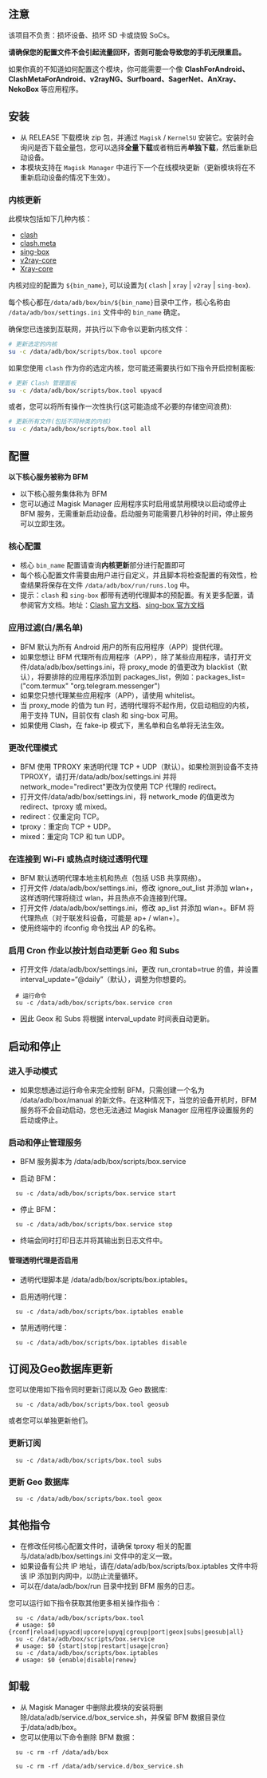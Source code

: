## 注意

该项目不负责：损坏设备、损坏 SD 卡或烧毁 SoCs。

**请确保您的配置文件不会引起流量回环，否则可能会导致您的手机无限重启。**

如果你真的不知道如何配置这个模块，你可能需要一个像 **ClashForAndroid、ClashMetaForAndroid、v2rayNG、Surfboard、SagerNet、AnXray、NekoBox** 等应用程序。

## 安装

- 从 RELEASE 下载模块 zip 包，并通过 `Magisk` / `KernelSU` 安装它。安装时会询问是否下载全量包，您可以选择**全量下载**或者稍后再**单独下载**，然后重新启动设备。
- 本模块支持在 `Magisk Manager` 中进行下一个在线模块更新（更新模块将在不重新启动设备的情况下生效）。

### 内核更新

此模块包括如下几种内核：

- [clash](https://github.com/Dreamacro/clash)
- [clash.meta](https://github.com/MetaCubeX/Clash.Meta)
- [sing-box](https://github.com/SagerNet/sing-box)
- [v2ray-core](https://github.com/v2fly/v2ray-core)
- [Xray-core](https://github.com/XTLS/Xray-core)

内核对应的配置为 `${bin_name}`, 可以设置为( `clash` | `xray` | `v2ray` | `sing-box`).

每个核心都在`/data/adb/box/bin/${bin_name}`目录中工作，核心名称由 `/data/adb/box/settings.ini` 文件中的 `bin_name` 确定。

确保您已连接到互联网，并执行以下命令以更新内核文件：

```sh
# 更新选定的内核
su -c /data/adb/box/scripts/box.tool upcore
```

如果您使用 `clash` 作为你的选定内核，您可能还需要执行如下指令开启控制面板:

```sh
# 更新 Clash 管理面板
su -c /data/adb/box/scripts/box.tool upyacd
```

或者，您可以将所有操作一次性执行(这可能造成不必要的存储空间浪费):

```sh
# 更新所有文件(包括不同种类的内核)
su -c /data/adb/box/scripts/box.tool all
```

## 配置

**以下核心服务被称为 BFM**

- 以下核心服务集体称为 BFM
- 您可以通过 Magisk Manager 应用程序实时启用或禁用模块以启动或停止 BFM 服务，无需重新启动设备。启动服务可能需要几秒钟的时间，停止服务可以立即生效。

### 核心配置

- 核心 `bin_name` 配置请查询**内核更新**部分进行配置即可
- 每个核心配置文件需要由用户进行自定义，并且脚本将检查配置的有效性，检查结果将保存在文件 `/data/adb/box/run/runs.log` 中。
- 提示：`clash` 和 `sing-box` 都带有透明代理脚本的预配置。有关更多配置，请参阅官方文档。地址：[Clash 官方文档](https://github.com/Dreamacro/clash/wiki/configuration)、[sing-box 官方文档](https://sing-box.sagernet.org/configuration/outbound/)

### 应用过滤(白/黑名单)

- BFM 默认为所有 Android 用户的所有应用程序（APP）提供代理。
- 如果您想让 BFM 代理所有应用程序（APP），除了某些应用程序，请打开文件/data/adb/box/settings.ini，将 proxy_mode 的值更改为 blacklist（默认），将要排除的应用程序添加到 packages_list，例如：packages_list=("com.termux" "org.telegram.messenger")
- 如果您只想代理某些应用程序（APP），请使用 whitelist。
- 当 proxy_mode 的值为 tun 时，透明代理将不起作用，仅启动相应的内核，用于支持 TUN，目前仅有 clash 和 sing-box 可用。
- 如果使用 Clash，在 fake-ip 模式下，黑名单和白名单将无法生效。

### 更改代理模式

- BFM 使用 TPROXY 来透明代理 TCP + UDP（默认）。如果检测到设备不支持 TPROXY，请打开/data/adb/box/settings.ini 并将 network_mode="redirect"更改为仅使用 TCP 代理的 redirect。
- 打开文件/data/adb/box/settings.ini，将 network_mode 的值更改为 redirect、tproxy 或 mixed。
- redirect：仅重定向 TCP。
- tproxy：重定向 TCP + UDP。
- mixed：重定向 TCP 和 tun UDP。

### 在连接到 Wi-Fi 或热点时绕过透明代理

- BFM 默认透明代理本地主机和热点（包括 USB 共享网络）。
- 打开文件 /data/adb/box/settings.ini，修改 ignore_out_list 并添加 wlan+，这样透明代理将绕过 wlan，并且热点不会连接到代理。
- 打开文件 /data/adb/box/settings.ini，修改 ap_list 并添加 wlan+。BFM 将代理热点（对于联发科设备，可能是 ap+ / wlan+）。
- 使用终端中的 ifconfig 命令找出 AP 的名称。

### 启用 Cron 作业以按计划自动更新 Geo 和 Subs

- 打开文件 /data/adb/box/settings.ini，更改 run_crontab=true 的值，并设置 interval_update=“@daily”（默认），调整为你想要的。

```shell
  # 运行命令
  su -c /data/adb/box/scripts/box.service cron
```

- 因此 Geox 和 Subs 将根据 interval_update 时间表自动更新。

## 启动和停止

### 进入手动模式

- 如果您想通过运行命令来完全控制 BFM，只需创建一个名为 /data/adb/box/manual 的新文件。在这种情况下，当您的设备开机时，BFM 服务将不会自动启动，您也无法通过 Magisk Manager 应用程序设置服务的启动或停止。

### 启动和停止管理服务

- BFM 服务脚本为 /data/adb/box/scripts/box.service

- 启动 BFM：

```shell
  su -c /data/adb/box/scripts/box.service start
```

- 停止 BFM：

```shell
  su -c /data/adb/box/scripts/box.service stop
```

- 终端会同时打印日志并将其输出到日志文件中。

#### 管理透明代理是否启用

- 透明代理脚本是 /data/adb/box/scripts/box.iptables。

- 启用透明代理：

```shell
  su -c /data/adb/box/scripts/box.iptables enable
```

- 禁用透明代理：

```shell
  su -c /data/adb/box/scripts/box.iptables disable
```

## 订阅及Geo数据库更新

您可以使用如下指令同时更新订阅以及 Geo 数据库:

```shell
  su -c /data/adb/box/scripts/box.tool geosub
```

或者您可以单独更新他们。

### 更新订阅

```shell
  su -c /data/adb/box/scripts/box.tool subs
```

### 更新 Geo 数据库

```shell
  su -c /data/adb/box/scripts/box.tool geox
```

## 其他指令

- 在修改任何核心配置文件时，请确保 tproxy 相关的配置与/data/adb/box/settings.ini 文件中的定义一致。
- 如果设备有公共 IP 地址，请在/data/adb/box/scripts/box.iptables 文件中将该 IP 添加到内网中，以防止流量循环。
- 可以在/data/adb/box/run 目录中找到 BFM 服务的日志。

您可以运行如下指令获取其他更多相关操作指令：

```shell
  su -c /data/adb/box/scripts/box.tool
  # usage: $0 {rconf|reload|upyacd|upcore|upyq|cgroup|port|geox|subs|geosub|all}
  su -c /data/adb/box/scripts/box.service
  # usage: $0 {start|stop|restart|usage|cron}
  su -c /data/adb/box/scripts/box.iptables
  # usage: $0 {enable|disable|renew}
```

## 卸载

- 从 Magisk Manager 中删除此模块的安装将删除/data/adb/service.d/box_service.sh，并保留 BFM 数据目录位于/data/adb/box。
- 您可以使用以下命令删除 BFM 数据：

```shell
  su -c rm -rf /data/adb/box
```

```shell
  su -c rm -rf /data/adb/service.d/box_service.sh
```
